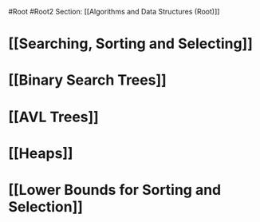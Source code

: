 #Root #Root2 Section: [[Algorithms and Data Structures (Root)]]
# [[Searching, Sorting and Selecting]]
# [[Binary Search Trees]]
# [[AVL Trees]]
# [[Heaps]]
# [[Lower Bounds for Sorting and Selection]]


